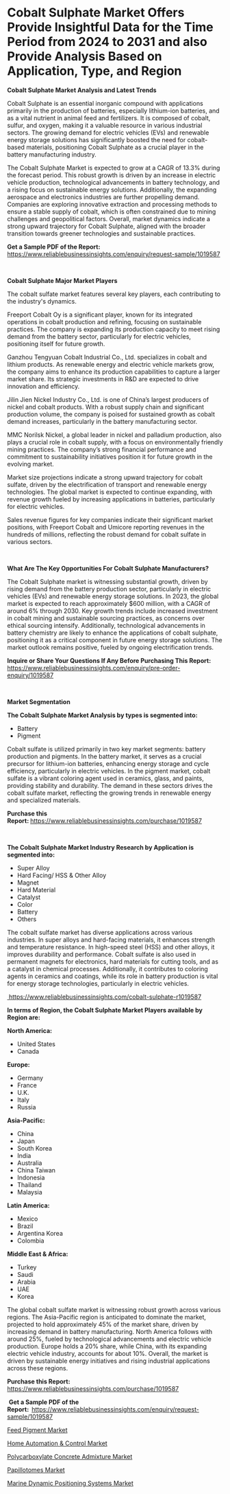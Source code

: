 <p><h1>Cobalt Sulphate Market Offers Provide Insightful Data for the Time Period from 2024 to 2031 and also Provide Analysis Based on Application, Type, and Region</h1></p><p><strong>Cobalt Sulphate Market Analysis and Latest Trends</strong></p>
<p><p>Cobalt Sulphate is an essential inorganic compound with applications primarily in the production of batteries, especially lithium-ion batteries, and as a vital nutrient in animal feed and fertilizers. It is composed of cobalt, sulfur, and oxygen, making it a valuable resource in various industrial sectors. The growing demand for electric vehicles (EVs) and renewable energy storage solutions has significantly boosted the need for cobalt-based materials, positioning Cobalt Sulphate as a crucial player in the battery manufacturing industry.</p><p>The Cobalt Sulphate Market is expected to grow at a CAGR of 13.3% during the forecast period. This robust growth is driven by an increase in electric vehicle production, technological advancements in battery technology, and a rising focus on sustainable energy solutions. Additionally, the expanding aerospace and electronics industries are further propelling demand. Companies are exploring innovative extraction and processing methods to ensure a stable supply of cobalt, which is often constrained due to mining challenges and geopolitical factors. Overall, market dynamics indicate a strong upward trajectory for Cobalt Sulphate, aligned with the broader transition towards greener technologies and sustainable practices.</p></p>
<p><strong>Get a Sample PDF of the Report:&nbsp;</strong> <a href="https://www.reliablebusinessinsights.com/enquiry/request-sample/1019587?utm_campaign=1109&utm_medium=2&utm_source=Github&utm_content=ia&utm_term=11112024&utm_id=cobalt-sulphate">https://www.reliablebusinessinsights.com/enquiry/request-sample/1019587</a></p>
<p>&nbsp;</p>
<p><strong>Cobalt Sulphate Major Market Players</strong></p>
<p><p>The cobalt sulfate market features several key players, each contributing to the industry's dynamics. </p><p>Freeport Cobalt Oy is a significant player, known for its integrated operations in cobalt production and refining, focusing on sustainable practices. The company is expanding its production capacity to meet rising demand from the battery sector, particularly for electric vehicles, positioning itself for future growth.</p><p>Ganzhou Tengyuan Cobalt Industrial Co., Ltd. specializes in cobalt and lithium products. As renewable energy and electric vehicle markets grow, the company aims to enhance its production capabilities to capture a larger market share. Its strategic investments in R&D are expected to drive innovation and efficiency.</p><p>Jilin Jien Nickel Industry Co., Ltd. is one of China’s largest producers of nickel and cobalt products. With a robust supply chain and significant production volume, the company is poised for sustained growth as cobalt demand increases, particularly in the battery manufacturing sector.</p><p>MMC Norilsk Nickel, a global leader in nickel and palladium production, also plays a crucial role in cobalt supply, with a focus on environmentally friendly mining practices. The company’s strong financial performance and commitment to sustainability initiatives position it for future growth in the evolving market.</p><p>Market size projections indicate a strong upward trajectory for cobalt sulfate, driven by the electrification of transport and renewable energy technologies. The global market is expected to continue expanding, with revenue growth fueled by increasing applications in batteries, particularly for electric vehicles.</p><p>Sales revenue figures for key companies indicate their significant market positions, with Freeport Cobalt and Umicore reporting revenues in the hundreds of millions, reflecting the robust demand for cobalt sulfate in various sectors.</p></p>
<p>&nbsp;</p>
<p><strong>What Are The Key Opportunities For Cobalt Sulphate Manufacturers?</strong></p>
<p><p>The Cobalt Sulphate market is witnessing substantial growth, driven by rising demand from the battery production sector, particularly in electric vehicles (EVs) and renewable energy storage solutions. In 2023, the global market is expected to reach approximately $600 million, with a CAGR of around 6% through 2030. Key growth trends include increased investment in cobalt mining and sustainable sourcing practices, as concerns over ethical sourcing intensify. Additionally, technological advancements in battery chemistry are likely to enhance the applications of cobalt sulphate, positioning it as a critical component in future energy storage solutions. The market outlook remains positive, fueled by ongoing electrification trends.</p></p>
<p><strong>Inquire or Share Your Questions If Any Before Purchasing This Report:</strong> <a href="https://www.reliablebusinessinsights.com/enquiry/pre-order-enquiry/1019587?utm_campaign=1109&utm_medium=2&utm_source=Github&utm_content=ia&utm_term=11112024&utm_id=cobalt-sulphate">https://www.reliablebusinessinsights.com/enquiry/pre-order-enquiry/1019587</a></p>
<p>&nbsp;</p>
<p><strong>Market Segmentation</strong></p>
<p><strong>The Cobalt Sulphate Market Analysis by types is segmented into:</strong></p>
<p><ul><li>Battery</li><li>Pigment</li></ul></p>
<p><p>Cobalt sulfate is utilized primarily in two key market segments: battery production and pigments. In the battery market, it serves as a crucial precursor for lithium-ion batteries, enhancing energy storage and cycle efficiency, particularly in electric vehicles. In the pigment market, cobalt sulfate is a vibrant coloring agent used in ceramics, glass, and paints, providing stability and durability. The demand in these sectors drives the cobalt sulfate market, reflecting the growing trends in renewable energy and specialized materials.</p></p>
<p><strong>Purchase this Report:&nbsp;</strong><a href="https://www.reliablebusinessinsights.com/purchase/1019587?utm_campaign=1109&utm_medium=2&utm_source=Github&utm_content=ia&utm_term=11112024&utm_id=cobalt-sulphate">https://www.reliablebusinessinsights.com/purchase/1019587</a></p>
<p>&nbsp;</p>
<p><strong>The Cobalt Sulphate Market Industry Research by Application is segmented into:</strong></p>
<p><ul><li>Super Alloy</li><li>Hard Facing/ HSS & Other Alloy</li><li>Magnet</li><li>Hard Material</li><li>Catalyst</li><li>Color</li><li>Battery</li><li>Others</li></ul></p>
<p><p>The cobalt sulfate market has diverse applications across various industries. In super alloys and hard-facing materials, it enhances strength and temperature resistance. In high-speed steel (HSS) and other alloys, it improves durability and performance. Cobalt sulfate is also used in permanent magnets for electronics, hard materials for cutting tools, and as a catalyst in chemical processes. Additionally, it contributes to coloring agents in ceramics and coatings, while its role in battery production is vital for energy storage technologies, particularly in electric vehicles.</p></p>
<p><a href="https://www.reliablebusinessinsights.com/cobalt-sulphate-r1019587?utm_campaign=1109&utm_medium=2&utm_source=Github&utm_content=ia&utm_term=11112024&utm_id=cobalt-sulphate">&nbsp;https://www.reliablebusinessinsights.com/cobalt-sulphate-r1019587</a></p>
<p><strong>In terms of Region, the Cobalt Sulphate Market Players available by Region are:</strong></p>
<p>
    <p> <strong> North America: </strong>
        <ul>
            <li>United States</li>
            <li>Canada</li>
        </ul>
        </p> 
    <p> <strong> Europe: </strong>
        <ul>
            <li>Germany</li>
            <li>France</li>
            <li>U.K.</li>
            <li>Italy</li>
            <li>Russia</li>
        </ul>
        </p> 
    <p> <strong> Asia-Pacific: </strong>
        <ul>
            <li>China</li>
            <li>Japan</li>
            <li>South Korea</li>
            <li>India</li>
            <li>Australia</li>
            <li>China Taiwan</li>
            <li>Indonesia</li>
            <li>Thailand</li>
            <li>Malaysia</li>
        </ul>
        </p> 
    <p> <strong> Latin America: </strong>
        <ul>
            <li>Mexico</li>
            <li>Brazil</li>
            <li>Argentina Korea</li>
            <li>Colombia</li>
        </ul>
        </p> 
    <p> <strong> Middle East & Africa: </strong>
        <ul>
            <li>Turkey</li>
            <li>Saudi</li>
            <li>Arabia</li>
            <li>UAE</li>
            <li>Korea</li>
        </ul>
    </p>
    </p>
<p><p>The global cobalt sulfate market is witnessing robust growth across various regions. The Asia-Pacific region is anticipated to dominate the market, projected to hold approximately 45% of the market share, driven by increasing demand in battery manufacturing. North America follows with around 25%, fueled by technological advancements and electric vehicle production. Europe holds a 20% share, while China, with its expanding electric vehicle industry, accounts for about 10%. Overall, the market is driven by sustainable energy initiatives and rising industrial applications across these regions.</p></p>
<p><strong>Purchase this Report: </strong><a href="https://www.reliablebusinessinsights.com/purchase/1019587?utm_campaign=1109&utm_medium=2&utm_source=Github&utm_content=ia&utm_term=11112024&utm_id=cobalt-sulphate">https://www.reliablebusinessinsights.com/purchase/1019587</a></p>
<p>&nbsp;<strong>Get a Sample PDF of the Report:&nbsp;&nbsp;</strong><a href="https://www.reliablebusinessinsights.com/enquiry/request-sample/1019587?utm_campaign=1109&utm_medium=2&utm_source=Github&utm_content=ia&utm_term=11112024&utm_id=cobalt-sulphate">https://www.reliablebusinessinsights.com/enquiry/request-sample/1019587</a></p>
<p><strong></strong></p>
<p><p><a href="https://github.com/seraphinaqist/Market-Research-Report-List-1/blob/main/feed-pigment-market.md?utm_campaign=1109&utm_medium=2&utm_source=Github&utm_content=ia&utm_term=11112024&utm_id=cobalt-sulphate">Feed Pigment Market</a></p><p><a href="https://www.linkedin.com/pulse/evolution-home-automation-control-market-key-shifts-from-fygec?utm_campaign=1109&utm_medium=2&utm_source=Github&utm_content=ia&utm_term=11112024&utm_id=cobalt-sulphate">Home Automation & Control Market</a></p><p><a href="https://github.com/stumpefzclearez/Market-Research-Report-List-1/blob/main/polycarboxylate-concrete-admixture-market.md?utm_campaign=1109&utm_medium=2&utm_source=Github&utm_content=ia&utm_term=11112024&utm_id=cobalt-sulphate">Polycarboxylate Concrete Admixture Market</a></p><p><a href="https://issuu.com/reportprime-2/docs/papillotomes-market-size-2030.pptx_6a04fd215973ec?utm_campaign=1109&utm_medium=2&utm_source=Github&utm_content=ia&utm_term=11112024&utm_id=cobalt-sulphate">Papillotomes Market</a></p><p><a href="https://www.linkedin.com/pulse/marine-dynamic-positioning-systems-market-forecasts-trends-ngihc?utm_campaign=1109&utm_medium=2&utm_source=Github&utm_content=ia&utm_term=11112024&utm_id=cobalt-sulphate">Marine Dynamic Positioning Systems Market</a></p></p>
